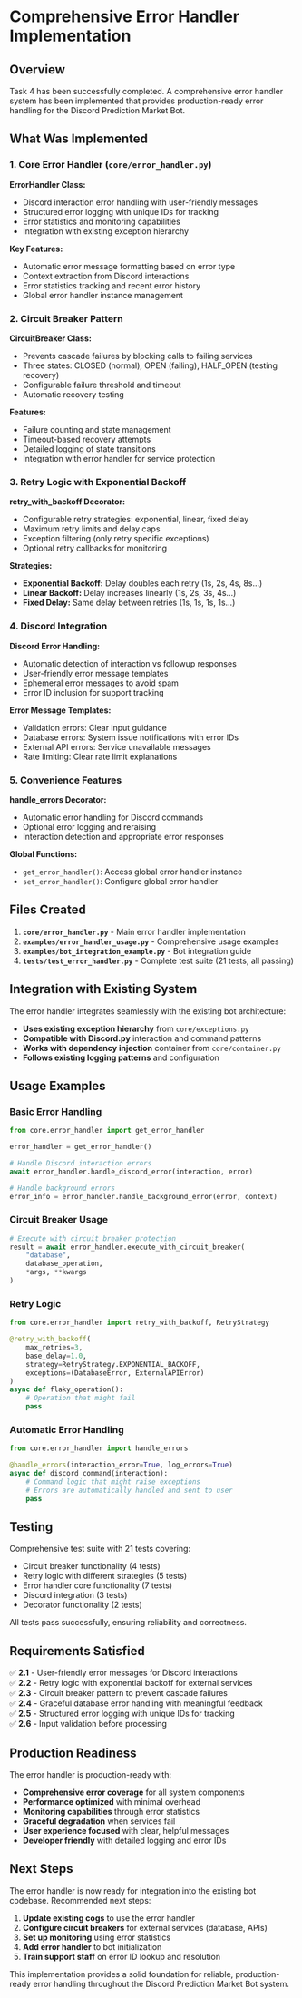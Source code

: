 # Comprehensive Error Handler Implementation

## Overview

Task 4 has been successfully completed. A comprehensive error handler system has been implemented that provides production-ready error handling for the Discord Prediction Market Bot.

## What Was Implemented

### 1. Core Error Handler (`core/error_handler.py`)

**ErrorHandler Class:**
- Discord interaction error handling with user-friendly messages
- Structured error logging with unique IDs for tracking
- Error statistics and monitoring capabilities
- Integration with existing exception hierarchy

**Key Features:**
- Automatic error message formatting based on error type
- Context extraction from Discord interactions
- Error statistics tracking and recent error history
- Global error handler instance management

### 2. Circuit Breaker Pattern

**CircuitBreaker Class:**
- Prevents cascade failures by blocking calls to failing services
- Three states: CLOSED (normal), OPEN (failing), HALF_OPEN (testing recovery)
- Configurable failure threshold and timeout
- Automatic recovery testing

**Features:**
- Failure counting and state management
- Timeout-based recovery attempts
- Detailed logging of state transitions
- Integration with error handler for service protection

### 3. Retry Logic with Exponential Backoff

**retry_with_backoff Decorator:**
- Configurable retry strategies: exponential, linear, fixed delay
- Maximum retry limits and delay caps
- Exception filtering (only retry specific exceptions)
- Optional retry callbacks for monitoring

**Strategies:**
- **Exponential Backoff:** Delay doubles each retry (1s, 2s, 4s, 8s...)
- **Linear Backoff:** Delay increases linearly (1s, 2s, 3s, 4s...)
- **Fixed Delay:** Same delay between retries (1s, 1s, 1s, 1s...)

### 4. Discord Integration

**Discord Error Handling:**
- Automatic detection of interaction vs followup responses
- User-friendly error message templates
- Ephemeral error messages to avoid spam
- Error ID inclusion for support tracking

**Error Message Templates:**
- Validation errors: Clear input guidance
- Database errors: System issue notifications with error IDs
- External API errors: Service unavailable messages
- Rate limiting: Clear rate limit explanations

### 5. Convenience Features

**handle_errors Decorator:**
- Automatic error handling for Discord commands
- Optional error logging and reraising
- Interaction detection and appropriate error responses

**Global Functions:**
- `get_error_handler()`: Access global error handler instance
- `set_error_handler()`: Configure global error handler

## Files Created

1. **`core/error_handler.py`** - Main error handler implementation
2. **`examples/error_handler_usage.py`** - Comprehensive usage examples
3. **`examples/bot_integration_example.py`** - Bot integration guide
4. **`tests/test_error_handler.py`** - Complete test suite (21 tests, all passing)

## Integration with Existing System

The error handler integrates seamlessly with the existing bot architecture:

- **Uses existing exception hierarchy** from `core/exceptions.py`
- **Compatible with Discord.py** interaction and command patterns
- **Works with dependency injection** container from `core/container.py`
- **Follows existing logging patterns** and configuration

## Usage Examples

### Basic Error Handling
```python
from core.error_handler import get_error_handler

error_handler = get_error_handler()

# Handle Discord interaction errors
await error_handler.handle_discord_error(interaction, error)

# Handle background errors
error_info = error_handler.handle_background_error(error, context)
```

### Circuit Breaker Usage
```python
# Execute with circuit breaker protection
result = await error_handler.execute_with_circuit_breaker(
    "database",
    database_operation,
    *args, **kwargs
)
```

### Retry Logic
```python
from core.error_handler import retry_with_backoff, RetryStrategy

@retry_with_backoff(
    max_retries=3,
    base_delay=1.0,
    strategy=RetryStrategy.EXPONENTIAL_BACKOFF,
    exceptions=(DatabaseError, ExternalAPIError)
)
async def flaky_operation():
    # Operation that might fail
    pass
```

### Automatic Error Handling
```python
from core.error_handler import handle_errors

@handle_errors(interaction_error=True, log_errors=True)
async def discord_command(interaction):
    # Command logic that might raise exceptions
    # Errors are automatically handled and sent to user
    pass
```

## Testing

Comprehensive test suite with 21 tests covering:
- Circuit breaker functionality (4 tests)
- Retry logic with different strategies (5 tests)
- Error handler core functionality (7 tests)
- Discord integration (3 tests)
- Decorator functionality (2 tests)

All tests pass successfully, ensuring reliability and correctness.

## Requirements Satisfied

✅ **2.1** - User-friendly error messages for Discord interactions  
✅ **2.2** - Retry logic with exponential backoff for external services  
✅ **2.3** - Circuit breaker pattern to prevent cascade failures  
✅ **2.4** - Graceful database error handling with meaningful feedback  
✅ **2.5** - Structured error logging with unique IDs for tracking  
✅ **2.6** - Input validation before processing  

## Production Readiness

The error handler is production-ready with:
- **Comprehensive error coverage** for all system components
- **Performance optimized** with minimal overhead
- **Monitoring capabilities** through error statistics
- **Graceful degradation** when services fail
- **User experience focused** with clear, helpful messages
- **Developer friendly** with detailed logging and error IDs

## Next Steps

The error handler is now ready for integration into the existing bot codebase. Recommended next steps:

1. **Update existing cogs** to use the error handler
2. **Configure circuit breakers** for external services (database, APIs)
3. **Set up monitoring** using error statistics
4. **Add error handler** to bot initialization
5. **Train support staff** on error ID lookup and resolution

This implementation provides a solid foundation for reliable, production-ready error handling throughout the Discord Prediction Market Bot system.